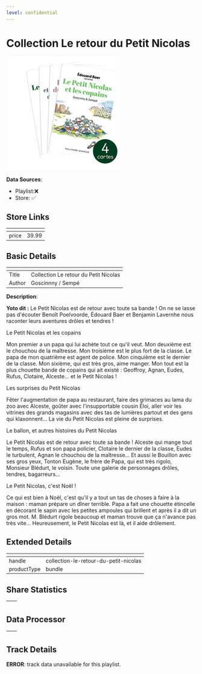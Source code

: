 ```yaml
---
level: confidential
---
```

# Collection Le retour du Petit Nicolas

![card_[5sBmZ].png](../../img/cards/card_[5sBmZ].png)

**Data Sources**: 

- Playlist:❌
- Store: ✅


## Store Links

| <!-- --> | <!-- --> |
| - | - |
| price | 39.99 |


## Basic Details

| <!-- --> | <!-- --> |
| - | - |
| Title | Collection Le retour du Petit Nicolas |
| Author | Goscinnny / Sempé |

**Description**:

**Yoto dit :** Le Petit Nicolas est de retour avec toute sa bande ! On ne se lasse pas d'écouter Benoît Poelvoorde, Édouard Baer et Benjamin Lavernhe nous raconter leurs aventures drôles et tendres !

Le Petit Nicolas et les copains  

Mon premier a un papa qui lui achète tout ce qu'il veut. Mon deuxième est le chouchou de la maîtresse. Mon troisième est le plus fort de la classe. Le papa de mon quatrième est agent de police. Mon cinquième est le dernier de la classe. Mon sixième, qui est très gros, aime manger. Mon tout est la plus chouette bande de copains qui ait existé : Geoffroy, Agnan, Eudes, Rufus, Clotaire, Alceste... et le Petit Nicolas ! 

Les surprises du Petit Nicolas 

Fêter l'augmentation de papa au restaurant, faire des grimaces au lama du zoo avec Alceste, goûter avec l'insupportable cousin Éloi, aller voir les vitrines des grands magasins avec des tas de lumières partout et des gens qui klaxonnent... La vie du Petit Nicolas est pleine de surprises.

Le ballon, et autres histoires du Petit Nicolas  

Le Petit Nicolas est de retour avec toute sa bande ! Alceste qui mange tout le temps, Rufus et son papa policier, Clotaire le dernier de la classe, Eudes le turbulent, Agnan le chouchou de la maîtresse... Et aussi le Bouillon avec ses gros yeux, Tonton Eugène, le frère de Papa, qui est très rigolo, Monsieur Blédurt, le voisin. Toute une galerie de personnages drôles, tendres, bagarreurs... 

Le Petit Nicolas, c'est Noël ! 

Ce qui est bien à Noël, c'est qu'il y a tout un tas de choses à faire à la maison : maman prépare un dîner terrible. Papa a fait une chouette étincelle en décorant le sapin avec les petites ampoules qui brillent et après il a dit un gros mot. M. Blédurt rigole beaucoup et maman trouve que ça n'avance pas très vite... Heureusement, le Petit Nicolas est là, et il aide drôlement.


## Extended Details

| <!-- --> | <!-- --> |
| - | - |
| handle | collection-le-retour-du-petit-nicolas |
| productType | bundle |


## Share Statistics

| <!-- --> | <!-- --> |
| - | - |


## Data Processor

| <!-- --> | <!-- --> |
| - | - |


## Track Details

**ERROR**: track data unavailable for this playlist.
